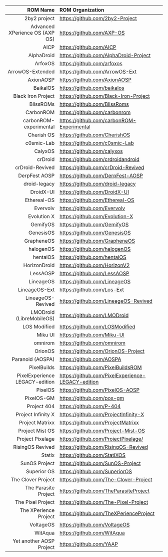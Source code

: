 ROM Name | ROM Organization
-------:|:-------------------------
2by2 project | https://github.com/2by2-Project
Advanced XPerience OS (AXP OS)  | https://github.com/AXP-OS
AICP  | https://github.com/AICP
AlphaDroid  | https://github.com/AlphaDroid-Project
ArfoxOS | https://github.com/arfoxos
ArrowOS-Extended | https://github.com/ArrowOS-Ext
AxionAOSP | https://github.com/AxionAOSP
BaikalOS | https://github.com/baikalos
Black Iron Project  | https://github.com/Black-Iron-Project
BlissROMs  | https://github.com/BlissRoms
CarbonROM | https://github.com/carbonrom
carbonROM-experimental | https://github.com/carbonROM-Experimental
Cherish OS | https://github.com/CherishOS
c0smic-Lab | https://github.com/c0smic-Lab
CalyxOS  | https://github.com/calyxos
crDroid  | https://github.com/crdroidandroid
crDroid-Revived | https://github.com/crDroid-Revived
DerpFest AOSP  | https://github.com/DerpFest-AOSP
droid-legacy | https://github.com/droid-legacy
DroidX-UI  | https://github.com/DroidX-UI
Ethereal-OS  | https://github.com/Ethereal-OS
Evervolv  | https://github.com/Evervolv
Evolution X  | https://github.com/Evolution-X
GemifyOS | https://github.com/GemifyOS
GenesisOS  | https://github.com/GenesisOS
GrapheneOS  | https://github.com/GrapheneOS
halogenOS  | https://github.com/halogenOS
hentaiOS  | https://github.com/hentaiOS
HorizonDroid  | https://github.com/HorizonV2
LessAOSP | https://github.com/LessAOSP
LineageOS  | https://github.com/LineageOS
LineageOS-Ext | https://github.com/Los-Ext
LineageOS-Revived | https://github.com/LineageOS-Revived
LMODroid (LibreMobileOS)  | https://github.com/LMODroid
LOS Modified  | https://github.com/LOSModified
Miku UI  | https://github.com/Miku-UI
omnirom  | https://github.com/omnirom
OrionOS  | https://github.com/OrionOS-Project
Paranoid (AOSPA)  | https://github.com/AOSPA
PixelBuilds  | https://github.com/PixelBuildsROM
PixelExperience LEGACY-edition | https://github.com/PixelExperience-LEGACY-edition
PixelOS  | https://github.com/PixelOS-AOSP
PixelOS-GM  | https://github.com/pos-gm
Project 404  | https://github.com/P-404
Project Infinity X  | https://github.com/ProjectInfinity-X
Project Matrixx  | https://github.com/ProjectMatrixx
Project Mist OS  | https://github.com/Project-Mist-OS
Project Pixelage | https://github.com/ProjectPixelage/
RisingOS Revived  | https://github.com/RisingOS-Revived
Statix  | https://github.com/StatiXOS
SunOS Project | https://github.com/SunOS-Project
Superior OS  | https://github.com/SuperiorOS
The Clover Project | https://github.com/The-Clover-Project
The Parasite Project  | https://github.com/TheParasiteProject
The Pixel Project  |https://github.com/The-Pixel-Project
The XPerience Project  | https://github.com/TheXPerienceProject
VoltageOS | https://github.com/VoltageOS
WitAqua | https://github.com/WitAqua
Yet another AOSP Project | https://github.com/YAAP
